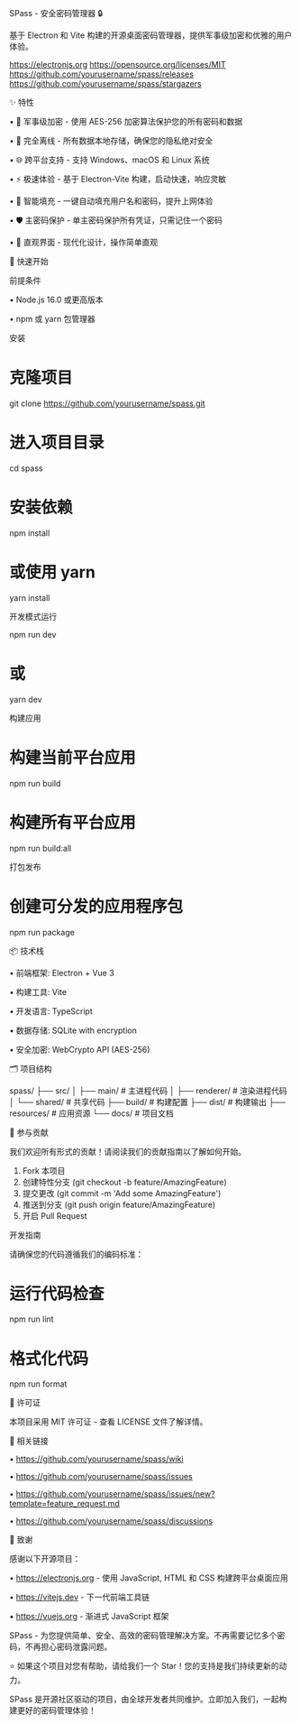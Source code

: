 SPass - 安全密码管理器 🔒

基于 Electron 和 Vite 构建的开源桌面密码管理器，提供军事级加密和优雅的用户体验。

https://electronjs.org
https://opensource.org/licenses/MIT
https://github.com/yourusername/spass/releases
https://github.com/yourusername/spass/stargazers

✨ 特性

• 🔐 军事级加密 - 使用 AES-256 加密算法保护您的所有密码和数据

• 💾 完全离线 - 所有数据本地存储，确保您的隐私绝对安全

• 🌐 跨平台支持 - 支持 Windows、macOS 和 Linux 系统

• ⚡ 极速体验 - 基于 Electron-Vite 构建，启动快速，响应灵敏

• 🎯 智能填充 - 一键自动填充用户名和密码，提升上网体验

• 🛡️ 主密码保护 - 单主密码保护所有凭证，只需记住一个密码

• 📱 直观界面 - 现代化设计，操作简单直观

🚀 快速开始

前提条件

• Node.js 16.0 或更高版本

• npm 或 yarn 包管理器

安装

# 克隆项目
git clone https://github.com/yourusername/spass.git

# 进入项目目录
cd spass

# 安装依赖
npm install

# 或使用 yarn
yarn install


开发模式运行

npm run dev
# 或
yarn dev


构建应用

# 构建当前平台应用
npm run build

# 构建所有平台应用
npm run build:all


打包发布

# 创建可分发的应用程序包
npm run package


📦 技术栈

• 前端框架: Electron + Vue 3

• 构建工具: Vite

• 开发语言: TypeScript

• 数据存储: SQLite with encryption

• 安全加密: WebCrypto API (AES-256)

🗂️ 项目结构


spass/
├── src/
│   ├── main/          # 主进程代码
│   ├── renderer/      # 渲染进程代码
│   └── shared/        # 共享代码
├── build/             # 构建配置
├── dist/              # 构建输出
├── resources/         # 应用资源
└── docs/              # 项目文档


🤝 参与贡献

我们欢迎所有形式的贡献！请阅读我们的贡献指南以了解如何开始。

1. Fork 本项目
2. 创建特性分支 (git checkout -b feature/AmazingFeature)
3. 提交更改 (git commit -m 'Add some AmazingFeature')
4. 推送到分支 (git push origin feature/AmazingFeature)
5. 开启 Pull Request

开发指南

请确保您的代码遵循我们的编码标准：
# 运行代码检查
npm run lint

# 格式化代码
npm run format


📄 许可证

本项目采用 MIT 许可证 - 查看 LICENSE 文件了解详情。

🔗 相关链接

• https://github.com/yourusername/spass/wiki

• https://github.com/yourusername/spass/issues

• https://github.com/yourusername/spass/issues/new?template=feature_request.md

• https://github.com/yourusername/spass/discussions

🙏 致谢

感谢以下开源项目：

• https://electronjs.org - 使用 JavaScript, HTML 和 CSS 构建跨平台桌面应用

• https://vitejs.dev - 下一代前端工具链

• https://vuejs.org - 渐进式 JavaScript 框架

SPass - 为您提供简单、安全、高效的密码管理解决方案。不再需要记忆多个密码，不再担心密码泄露问题。

⭐ 如果这个项目对您有帮助，请给我们一个 Star！您的支持是我们持续更新的动力。

SPass 是开源社区驱动的项目，由全球开发者共同维护。立即加入我们，一起构建更好的密码管理体验！
